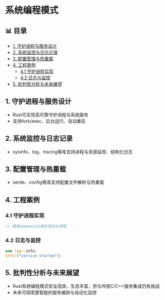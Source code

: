 ﻿# 系统编程模式


## 📊 目录

- [1. 守护进程与服务设计](#1-守护进程与服务设计)
- [2. 系统监控与日志记录](#2-系统监控与日志记录)
- [3. 配置管理与热重载](#3-配置管理与热重载)
- [4. 工程案例](#4-工程案例)
  - [4.1 守护进程实现](#41-守护进程实现)
  - [4.2 日志与监控](#42-日志与监控)
- [5. 批判性分析与未来展望](#5-批判性分析与未来展望)


## 1. 守护进程与服务设计

- Rust可实现高可靠守护进程与系统服务
- 支持fork/exec、后台运行、自动重启

## 2. 系统监控与日志记录

- sysinfo、log、tracing等库支持进程与资源监控、结构化日志

## 3. 配置管理与热重载

- serde、config等库支持配置文件解析与热重载

## 4. 工程案例

### 4.1 守护进程实现

```rust
// 使用daemonize库实现后台进程
```

### 4.2 日志与监控

```rust
use log::info;
info!("service started");
```

## 5. 批判性分析与未来展望

- Rust系统编程模式安全高效，生态丰富，但与传统C/C++服务集成仍有挑战
- 未来可探索更智能的服务编排与自动化监控
